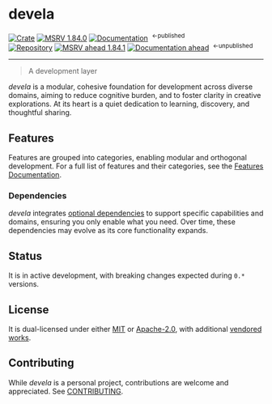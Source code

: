 # devela

[![Crate](https://img.shields.io/crates/v/devela.svg)](https://crates.io/crates/devela)
[![MSRV 1.84.0](https://flat.badgen.net/badge/MSRV/1.84.0/purple)](https://releases.rs/docs/1.84.0/)
[![Documentation](https://docs.rs/devela/badge.svg)](https://docs.rs/devela/)
&nbsp;<sup>←published</sup>
<br/>
[![Repository](https://flat.badgen.net/badge/github/v0.23.0/blue?icon=git)](https://github.com/andamira/devela)
[![MSRV ahead 1.84.1](https://flat.badgen.net/badge/MSRV/1.84.1/blue)](https://releases.rs/docs/1.84.1/)
[![Documentation ahead](https://flat.badgen.net/badge/docs/250212/blue)](https://andamira.github.io/libera/doc/devela/)
&nbsp;<sup>←unpublished</sup>

---

> A development layer

*devela* is a modular, cohesive foundation for development across diverse domains,
aiming to reduce cognitive burden, and to foster clarity in creative explorations.
At its heart is a quiet dedication to learning, discovery, and thoughtful sharing.


## Features

Features are grouped into categories, enabling modular and orthogonal development.
For a full list of features and their categories, see the [Features Documentation].

[Features Documentation]: https://docs.rs/devela/latest/devela/_info/features/index.html


### Dependencies

*devela* integrates [optional dependencies] to support specific capabilities and
domains, ensuring you only enable what you need. Over time, these dependencies
may evolve as its core functionality expands.


[optional dependencies]: https://docs.rs/devela/latest/devela/_dep/index.html


## Status
It is in active development, with breaking changes expected during `0.*` versions.


## License
It is dual-licensed under either [MIT](LICENSE-MIT) or [Apache-2.0](LICENSE-APACHE),
with additional [vendored works](DOCS/VENDORED.md).


## Contributing
While *devela* is a personal project, contributions are welcome and appreciated.
See [CONTRIBUTING](DOCS/CONTRIBUTING.md).
